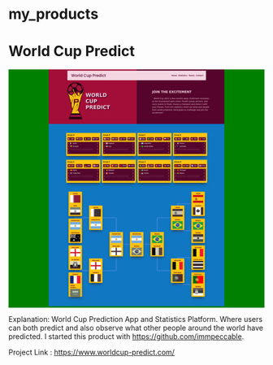 # my_products


# World Cup Predict

<div style="text-align:center; background-color:green; width:100%"><img src="WorlCup.png"/></div>


Explanation: 
  World Cup Prediction App and Statistics Platform. Where users can both predict and also observe what other people
  around the world have predicted. I started this product with https://github.com/immpeccable.

Project Link : https://www.worldcup-predict.com/
